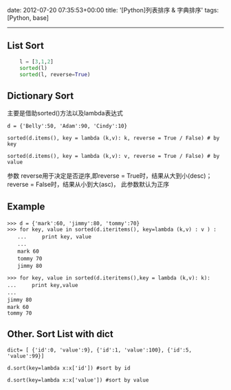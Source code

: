 date: 2012-07-20 07:35:53+00:00
title: '[Python]列表排序 & 字典排序'
tags: [Python, base]

---

## List Sort

``` Python
    l = [3,1,2]
    sorted(l)
    sorted(l, reverse=True)
```

<!--more-->
## Dictionary Sort


主要是借助sorted()方法以及lambda表达式

    
    d = {'Belly':50, 'Adam':90, 'Cindy':10}
    
    sorted(d.items(), key = lambda (k,v): k, reverse = True / False) # by key
    
    sorted(d.items(), key = lambda (k,v): v, reverse = True / False) # by value


参数 reverse用于决定是否逆序,即reverse = True时，结果从大到小(desc)； reverse = False时，结果从小到大(asc)， 此参数默认为正序



## Example

	>>> d = {'mark':60, 'jimmy':80, 'tommy':70}　　　　　　　　　　
	>>> for key, value in sorted(d.iteritems(), key=lambda (k,v) : v ) :
	　　...     print key, value　　　　　　　　　　　　　　　　　　　　　
	　　... 　　　　　　　　　　　　　　　　　　　　　　　　　　　　　
	　　mark 60 　　　　　　　　　　　　　　　　　　　　　　　　　　
	　　tommy 70 　　　　　　　　　　　　　　　　　　　　　　　　　
	　　jimmy 80 　　　　　　　　　　　　　　　　　　　　　　　　　

	>>> for key, value in sorted(d.iteritems(),key = lambda (k,v): k):
	...     print key,value 　　　　　　　　　　　　　　　　　　　　
	... 　　　　　　　　　　　　　　　　　　　　　　　　　　　　　
	jimmy 80 　　　　　　　　　　　　　　　　　　　　　　　　　　
	mark 60 　　　　　　　　　　　　　　　　　　　　　　　　　　
	tommy 70



## Other. Sort List with dict

	dict= [ {'id':0, 'value':9}, {'id':1, 'value':100}, {'id':5, 'value':99}]
	
	d.sort(key=lambda x:x['id']) #sort by id

	d.sort(key=lambda x:x['value']) #sort by value

